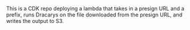 This is a CDK repo deploying a lambda that takes in a presign URL and a prefix, runs Dracarys on the file downloaded from the presign URL, and writes the output to S3.
